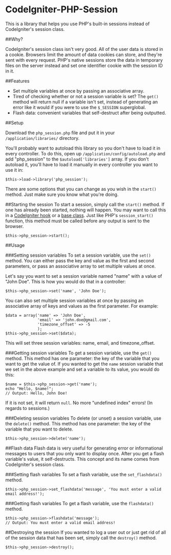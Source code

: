 CodeIgniter-PHP-Session
=======================

This is a library that helps you use PHP's built-in sessions instead of CodeIgniter's session class.

##Why?

CodeIgniter's session class isn't very good. All of the user data is stored in a cookie. Browsers limit the amount of data cookies can store, and they're sent with every request. PHP's native sessions store the data in temporary files on the server instead and set one identifier cookie with the session ID in it.

##Features
- Set multiple variables at once by passing an associative array.
- Tired of checking whether or not a session variable is set? The `get()` method will return null if a variable isn't set, instead of generating an error like it would if you were to use the `$_SESSION` superglobal.
- Flash data: convenient variables that self-destruct after being outputted.

##Setup

Download the `php_session.php` file and put it in your `/application/libraries/` directory. 

You'll probably want to autoload this library so you don't have to load it in every controller. To do this, open up `/application/config/autoload.php` and add "php_session" to the `$autoload['libraries']` array. If you don't autoload it, you'll have to load it manually in every controller you want to use it in:

```
$this->load->library('php_session');
```

There are some options that you can change as you wish in the `start()` method. Just make sure you know what you're doing.

##Starting the session
To start a session, simply call the `start()` method. If one has already been started, nothing will happen. You may want to call this in a [CodeIgniter hook](http://ellislab.com/codeigniter/user-guide/general/hooks.html) or a [base class](http://philsturgeon.co.uk/blog/2010/02/CodeIgniter-Base-Classes-Keeping-it-DRY). Just like PHP's `session_start()` function, this method must be called before any output is sent to the browser.

```
$this->php_session->start();
```

##Usage

###Setting session variables
To set a session variable, use the `set()` method. You can either pass the key and value as the first and second parameters, or pass an associative array to set multiple values at once.

Let's say you want to set a session variable named "name" with a value of "John Doe". This is how you would do that in a controller:

```
$this->php_session->set('name', 'John Doe');
```

You can also set multiple session variables at once by passing an associative array of keys and values as the first parameter. For example:

```
$data = array('name' => 'John Doe',
              'email' => 'john.doe@gmail.com',
              'timezone_offset' => -5
              );
$this->php_session->set($data);
```

This will set three session variables: name, email, and timezone_offset.


###Getting session variables
To get a session variable, use the `get()` method. This method has one parameter: the key of the variable that you want to get the value of. If you wanted to get the `name` session variable that we set in the above example and set a variable to its value, you would do this:

```
$name = $this->php_session->get('name');
echo "Hello, $name!";
// Output: Hello, John Doe!
```

If it is not set, it will return `null`. No more "undefined index" errors! (In regards to sessions.)

###Deleting session variables
To delete (or unset) a session variable, use the `delete()` method. This method has one parameter: the key of the variable that you want to delete.

```
$this->php_session->delete('name');
```

##Flash data
Flash data is very useful for generating error or informational messages to users that you only want to display once. After you get a flash variable's value, it self-destructs. This concept and its name comes from CodeIgniter's session class.

###Setting flash variables
To set a flash variable, use the `set_flashdata()` method. 

```
$this->php_session->set_flashdata('message', 'You must enter a valid email address!');
```

###Getting flash variables
To get a flash variable, use the `flashdata()` method.

```
$this->php_session->flashdata('message');
// Output: You must enter a valid email address!
```

##Destroying the session
If you wanted to log a user out or just get rid of all of the session data that has been set, simply call the `destroy()` method.

```
$this->php_session->destroy();
```
